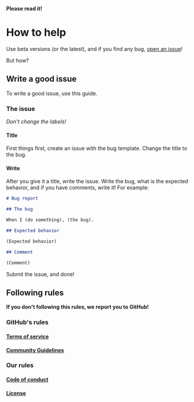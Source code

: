 **Please read it!**
# How to help
Use beta versions (or the latest), and if you find any bug, [open an issue](https://github.com/koviubi56/cardjitsu/issues/new?assignees=&labels=Bug&template=bug_report.md&title=BUG)!

But how?
## Write a good issue
To write a good issue, use this guide.
### The issue
*Don't change the labels!*
#### Title
First things first, create an issue with the bug template. Change the title to the bug.
#### Write
After you give it a title, write the issue. Write the bug, what is the expected behavior, and if you have comments, write it! For example:

```markdown
# Bug report

## The bug

When I (do something), (the bug).

## Expected behavior

(Expected behavior)

## Comment

(Comment)
```

Submit the issue, and done!
## Following rules
**If you don't following this rules, we report you to GitHub!**
### GitHub's rules
#### [Terms of service](https://docs.github.com/github/site-policy/github-terms-of-service)
#### [Community Guidelines](https://docs.github.com/articles/github-community-guidelines)
### Our rules
#### [Code of conduct](https://github.com/koviubi56/cardjitsu/blob/main/CODE_OF_CONDUCT.md)
#### [License](https://github.com/koviubi56/cardjitsu/blob/main/LICENSE)
